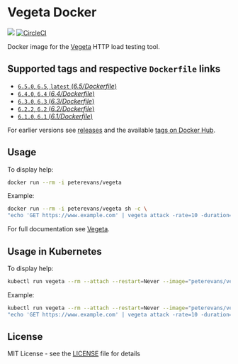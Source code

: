# Vegeta Docker
[![](https://images.microbadger.com/badges/image/peterevans/vegeta.svg)](https://microbadger.com/images/peterevans/vegeta)
[![CircleCI](https://circleci.com/gh/peter-evans/vegeta-docker/tree/master.svg?style=svg)](https://circleci.com/gh/peter-evans/vegeta-docker/tree/master)

Docker image for the [Vegeta](https://github.com/tsenart/vegeta) HTTP load testing tool.

## Supported tags and respective `Dockerfile` links

- [`6.5.0`, `6.5`, `latest`  (*6.5/Dockerfile*)](https://github.com/peter-evans/vegeta-docker/tree/master)
- [`6.4.0`, `6.4`  (*6.4/Dockerfile*)](https://github.com/peter-evans/vegeta-docker/tree/master/archive/6.4)
- [`6.3.0`, `6.3`  (*6.3/Dockerfile*)](https://github.com/peter-evans/vegeta-docker/tree/master/archive/6.3)
- [`6.2.2`, `6.2`  (*6.2/Dockerfile*)](https://github.com/peter-evans/vegeta-docker/tree/master/archive/6.2)
- [`6.1.0`, `6.1`  (*6.1/Dockerfile*)](https://github.com/peter-evans/vegeta-docker/tree/master/archive/6.1)

For earlier versions see [releases](https://github.com/peter-evans/vegeta-docker/releases) and the available [tags on Docker Hub](https://hub.docker.com/r/peterevans/vegeta/tags/).

## Usage

To display help:
```bash
docker run --rm -i peterevans/vegeta
```
Example:
```bash
docker run --rm -i peterevans/vegeta sh -c \
"echo 'GET https://www.example.com' | vegeta attack -rate=10 -duration=30s | tee results.bin | vegeta report"
```
For full documentation see [Vegeta](https://github.com/tsenart/vegeta).

## Usage in Kubernetes

To display help:
```bash
kubectl run vegeta --rm --attach --restart=Never --image="peterevans/vegeta"
```
Example:
```bash
kubectl run vegeta --rm --attach --restart=Never --image="peterevans/vegeta" -- sh -c \
"echo 'GET https://www.example.com' | vegeta attack -rate=10 -duration=30s | tee results.bin | vegeta report"
```

## License

MIT License - see the [LICENSE](LICENSE) file for details
